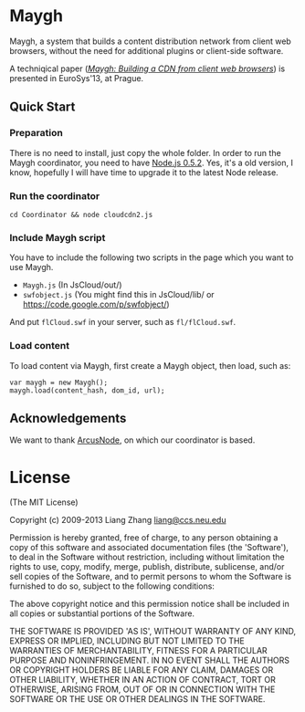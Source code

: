 # Maygh

Maygh, a system that builds a content distribution network from client web browsers, without the need for additional plugins or client-side software. 

A techniqical paper ([*Maygh: Building a CDN from client web browsers*](http://www.ccs.neu.edu/home/liang/paper/Maygh-EuroSys-13/Maygh-EuroSys.pdf)) is presented in EuroSys'13, at Prague. 

## Quick Start

### Preparation

There is no need to install, just copy the whole folder. In order to run the Maygh coordinator, you need to have [Node.js 0.5.2](http://nodejs.org/dist/v0.5.2/). Yes, it's a old version, I know, hopefully I will have time to upgrade it to the latest Node release.

### Run the coordinator

    cd Coordinator && node cloudcdn2.js

### Include Maygh script

You have to include the following two scripts in the page which you want to use Maygh.

* `Maygh.js`    (In JsCloud/out/)
* `swfobject.js`  (You might find this in JsCloud/lib/ or https://code.google.com/p/swfobject/)

And put `flCloud.swf` in your server, such as `fl/flCloud.swf`. 

### Load content

To load content via Maygh, first create a Maygh object, then load, such as:

    var maygh = new Maygh();
    maygh.load(content_hash, dom_id, url);

## Acknowledgements

We want to thank [ArcusNode](https://github.com/OpenRTMFP/ArcusNode), on which our coordinator is based. 

# License

(The MIT License)

Copyright (c) 2009-2013 Liang Zhang <liang@ccs.neu.edu>

Permission is hereby granted, free of charge, to any person obtaining a copy of this software and associated documentation files (the 'Software'), to deal in the Software without restriction, including without limitation the rights to use, copy, modify, merge, publish, distribute, sublicense, and/or sell copies of the Software, and to permit persons to whom the Software is furnished to do so, subject to the following conditions:

The above copyright notice and this permission notice shall be included in all copies or substantial portions of the Software.

THE SOFTWARE IS PROVIDED 'AS IS', WITHOUT WARRANTY OF ANY KIND, EXPRESS OR IMPLIED, INCLUDING BUT NOT LIMITED TO THE WARRANTIES OF MERCHANTABILITY, FITNESS FOR A PARTICULAR PURPOSE AND NONINFRINGEMENT. IN NO EVENT SHALL THE AUTHORS OR COPYRIGHT HOLDERS BE LIABLE FOR ANY CLAIM, DAMAGES OR OTHER LIABILITY, WHETHER IN AN ACTION OF CONTRACT, TORT OR OTHERWISE, ARISING FROM, OUT OF OR IN CONNECTION WITH THE SOFTWARE OR THE USE OR OTHER DEALINGS IN THE SOFTWARE.
